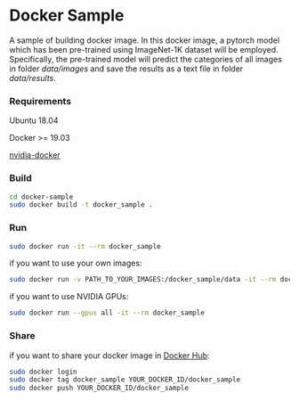 # Docker Sample

A sample of building docker image. In this docker image, a pytorch model which has been pre-trained using ImageNet-1K dataset will be employed. Specifically, the pre-trained model will predict the categories of all images in folder *data/images* and save the results as a text file in folder *data/results*.



### Requirements

Ubuntu 18.04

Docker >= 19.03

[nvidia-docker](https://github.com/NVIDIA/nvidia-docker)



### Build

```sh
cd docker-sample
sudo docker build -t docker_sample .
```



### Run

```sh
sudo docker run -it --rm docker_sample
```

if you want to use your own images:

```sh
sudo docker run -v PATH_TO_YOUR_IMAGES:/docker_sample/data -it --rm docker_sample
```

if you want to use NVIDIA GPUs:

```sh
sudo docker run --gpus all -it --rm docker_sample
```



### Share

if you want to share your docker image in [Docker Hub](https://hub.docker.com/):

```sh
sudo docker login
sudo docker tag docker_sample YOUR_DOCKER_ID/docker_sample
sudo docker push YOUR_DOCKER_ID/docker_sample
```

